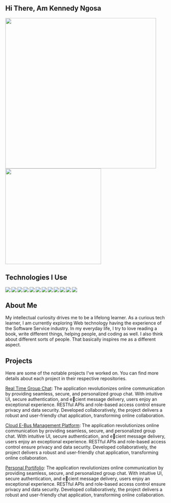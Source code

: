 ## Hi There, Am Kennedy Ngosa

<img align="left" width="472" src="https://github-readme-stats.vercel.app/api?username=kennedyng&show_icons=true&theme=radical&title_color=#2196f3" />
<img  width="300" src="https://github-readme-stats.vercel.app/api/top-langs/?username=kennedyng&layout=donut" />





## Technologies I Use


<img align="left"  src="https://img.shields.io/badge/node.js-6DA55F?style=for-the-badge&logo=node.js&logoColor=white" />
<img align="left"  src="https://img.shields.io/badge/c++-%2300599C.svg?style=for-the-badge&logo=c%2B%2B&logoColor=white" />


<img align="left"  src="https://img.shields.io/badge/-GraphQL-E10098?style=for-the-badge&logo=graphql&logoColor=white" />
<img align="left"  src="https://img.shields.io/badge/html5-%23E34F26.svg?style=for-the-badge&logo=html5&logoColor=white" />
<img align="left"  src="https://img.shields.io/badge/javascript-%23323330.svg?style=for-the-badge&logo=javascript&logoColor=%23F7DF1E" />


<img align="left"  src="https://img.shields.io/badge/python-3670A0?style=for-the-badge&logo=python&logoColor=ffdd54" />
<img align="left"  src="https://img.shields.io/badge/javascript-%23323330.svg?style=for-the-badge&logo=javascript&logoColor=%23F7DF1E" />
<img align="left"  src="https://img.shields.io/badge/tailwindcss-%2338B2AC.svg?style=for-the-badge&logo=tailwind-css&logoColor=white" />

<img align="left"   src="https://img.shields.io/badge/Socket.io-black?style=for-the-badge&logo=socket.io&badgeColor=010101" />









<img align="left"  src="https://img.shields.io/badge/react-%2320232a.svg?style=for-the-badge&logo=react&logoColor=%2361DAFB" />
<img align="left"  src="https://img.shields.io/badge/express.js-%23404d59.svg?style=for-the-badge&logo=express&logoColor=%2361DAFB" />
<img src="
https://img.shields.io/badge/-Hackerrank-2EC866?style=for-the-badge&logo=HackerRank&logoColor=white" />






## About Me
My intellectual curiosity drives me to be a lifelong learner. As a curious tech learner, I am currently exploring Web technology having the experience of the Software Service industry. In my everyday life, I try to love reading a book, write different things, helping people, and coding as well. I also think about different sorts of people. That basically inspires me as a different aspect.


## Projects
Here are some of the notable projects I've worked on. You can find more details about each project in their respective repositories.


[Real Time Group Chat](https://chat-app-lilac-xi.vercel.app): The application revolutionizes online communication by providing seamless, secure, and personalized group chat. With intuitive UI, secure authentication, and ecient message delivery, users enjoy an exceptional experience. RESTful APIs and role-based access control ensure privacy and data security. Developed collaboratively, the project delivers a robust and user-friendly chat application, transforming online collaboration. 

[Cloud E-Bus Management Platform](https://modern-bus-seat-booking-system-ylub.vercel.app): The application revolutionizes online communication by providing seamless, secure, and personalized group chat. With intuitive UI, secure authentication, and ecient message delivery, users enjoy an exceptional experience. RESTful APIs and role-based access control ensure privacy and data security. Developed collaboratively, the project delivers a robust and user-friendly chat application, transforming online collaboration. 


[Personal Portifolio](https://kennedy-amber.vercel.app/portfolio): The application revolutionizes online communication by providing seamless, secure, and personalized group chat. With intuitive UI, secure authentication, and ecient message delivery, users enjoy an exceptional experience. RESTful APIs and role-based access control ensure privacy and data security. Developed collaboratively, the project delivers a robust and user-friendly chat application, transforming online collaboration. 





